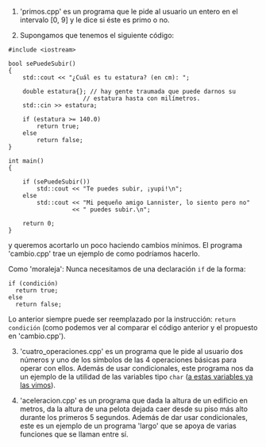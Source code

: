 1. 'primos.cpp' es un programa que le pide al usuario un entero en el intervalo [0, 9] y le dice si éste es primo o no.

2. Supongamos que tenemos el siguiente código:
```
#include <iostream>

bool sePuedeSubir()
{
    std::cout << "¿Cuál es tu estatura? (en cm): ";

    double estatura{}; // hay gente traumada que puede darnos su
                     // estatura hasta con milímetros.
    std::cin >> estatura;

    if (estatura >= 140.0)
        return true;
    else
        return false;
}

int main()
{

    if (sePuedeSubir())
        std::cout << "Te puedes subir, ¡yupi!\n";
    else
        std::cout << "Mi pequeño amigo Lannister, lo siento pero no" 
                  << " puedes subir.\n";

    return 0;
}
```
y queremos acortarlo un poco haciendo cambios mínimos. El programa 'cambio.cpp' trae un ejemplo de como podríamos hacerlo.

Como 'moraleja': Nunca necesitamos de una declaración `if` de la forma:
```
if (condición)
  return true;
else
  return false;
```
Lo anterior siempre puede ser reemplazado por la instrucción: `return condición` (como podemos ver al comparar el código anterior y el propuesto en 'cambio.cpp').

3. 'cuatro_operaciones.cpp' es un programa que le pide al usuario dos números y uno de los símbolos de las 4 operaciones básicas para operar con ellos. Además de usar condicionales, este programa nos da un ejemplo de la utilidad de las variables tipo `char` ([a estas variables ya las vimos](../1.1_Variables_y_tipos_de_datos/0_Introducción.md)).

4. 'aceleracion.cpp' es un programa que dada la altura de un edificio en metros, da la altura de una pelota dejada caer desde su piso más alto durante los primeros 5 segundos. Además de dar usar condicionales, este es un ejemplo de un programa 'largo' que se apoya de varias funciones que se llaman entre sí.
